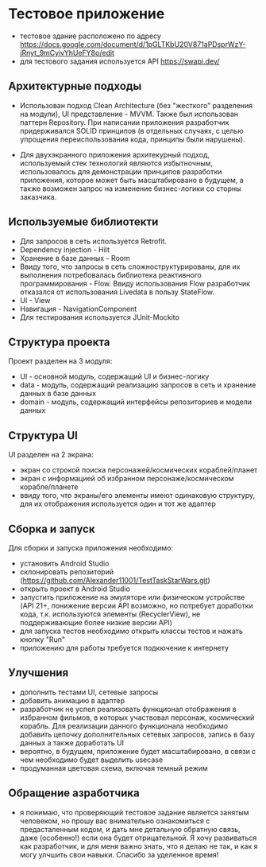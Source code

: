 # Тестовое приложение 

* тестовое здание расположено по адресу https://docs.google.com/document/d/1pGLTKbU20V871aPDsprWzY-jRnyt_9mCyivYhUeFY8o/edit
* для тестового задания используется API https://swapi.dev/

## Архитектурные подходы
* Использован подход Clean Architecture (без "жесткого" разделения на модули), UI представление - MVVM.
Также был использован паттерн Repository.  При написании приложения разработчик придерживался SOLID
принципов (в отдельных случаях, с целью упрощения переиспользования кода, принципы были нарушены).

* Для двухэкранного приложения архитекурный подход, используемый стек технологий являются избытночным,
использовалось для демонстрации принципов разработки приложения, которое может быть масштабировано в 
будущем, а также возможен запрос на изменение бизнес-логики со сторны заказчика. 

## Используемые библиотекти
* Для запросов в сеть используется Retrofit.
* Dependency injection - Hilt
* Хранение в базе данных - Room
* Ввиду того, что запросы в сеть сложноструктурированы, для их выполнения потребовалась библиотека
реактивного программирования  - Flow. Ввиду использования Flow разработчик отказался от использования 
Livedata в пользу StateFlow.
* UI - View
* Навигация - NavigationСomponent
* Для тестирования используется JUnit-Mockito

## Структура проекта
Проект разделен на 3 модуля:
* UI - основной модуль, содержащий UI и бизнес-логику
* data - модуль, содержащий реализацию запросов в сеть и хранение данных в базе данных
* domain - модуль, содержащий интерфейсы репозиториев и модели данных

## Структура UI
UI разделен на 2 экрана:
* экран со строкой поиска персонажей/космических кораблей/планет
* экран с информацией об избранном персонаже/космическом корабле/планете
* ввиду того, что экраны/его элементы имеют одинаковую структуру, для их отображения используется один и тот же адаптер

## Сборка и запуск
Для сборки и запуска приложения необходимо:
* установить Android Studio
* склонировать репозиторий (https://github.com/Alexander11001/TestTaskStarWars.git)
* открыть проект в Android Studio
* запустить приложение на эмуляторе или физическом устройстве (API 21+, понижение версии API 
возможно, но потребует доработки кода, т.к. используются элементы (RecyclerView), не поддерживающие 
более низкие версии API)
* для запуска тестов необходимо открыть классы тестов и нажать кнопку "Run"
* приложению для работы требуется подкючение к интернету

## Улучшения
* дополнить тестами UI, сетевые запросы
* добавить анимацию в адаптер
* разработчик не успел реализовать функционал отображения в избранном фильмов, в которых участвовал
персонаж, космический корабль. Для реализации данного функционала необходимо добавить цепочку 
дополнительных сетевых запросов, запись в базу данных а также доработать UI
* вероятно, в будущем, приложение будет масштабировано, в связи с чем необходимо будет выделить 
usecase
* продуманная цветовая схема, включая темный режим

## Обращение азработчика
* я понимаю, что проверяющий тестовое задание является занятым человеком, но прошу вас внимательно 
ознакомиться с предасталенным кодом, и дать мне детальную обратную связь, даже (особенно!) если она будет 
отрицательной. Я хочу развиваться как разработчик, и для меня важно знать, что я делаю не так, и как
я могу улчшить свои навыки. Спасибо за уделенное время! 



